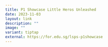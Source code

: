```yaml
---
title: P1 Showcase Little Heros Unleashed
date: 2023-11-03
layout: link
description: ""
image: ""
variant: tiptap
external: https://for.edu.sg/lsps-p1showcase
---
```

